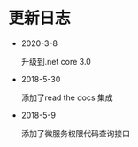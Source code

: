 # 更新日志

- 2020-3-8

  升级到.net core 3.0

- 2018-5-30
  
  添加了read the docs 集成

- 2018-5-9
  
  添加了微服务权限代码查询接口
